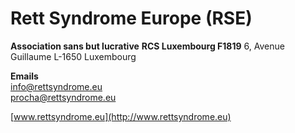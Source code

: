 # Rett Syndrome Europe (RSE)

**Association sans but lucrative**
**RCS Luxembourg F1819**
6, Avenue Guillaume
L-1650 Luxembourg


**Emails**  
[info@rettsyndrome.eu](mailto:info@rettsyndrome.eu)  
[procha@rettsyndrome.eu](mailto:procha@rettsyndrome.eu)  

[www.rettsyndrome.eu](http://www.rettsyndrome.eu)